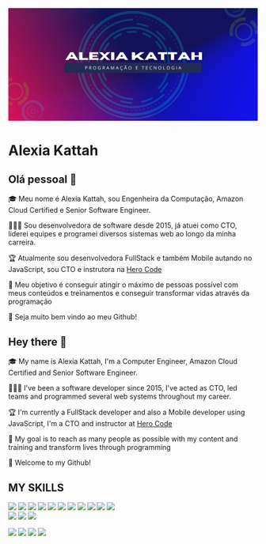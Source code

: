 <img width="auto" src="https://github.com/alexiakattah/alexiakattah/blob/master/banner3.png">


# Alexia Kattah

## Olá pessoal 👋
🎓 Meu nome é Alexia Kattah, sou Engenheira da Computação, Amazon Cloud Certified e Senior Software Engineer. 

👩🏻‍💻 Sou desenvolvedora de software desde 2015, já atuei como CTO, liderei equipes e programei diversos sistemas web ao longo da minha carreira.

🏆 Atualmente sou desenvolvedora FullStack e também Mobile autando no JavaScript, sou CTO e instrutora na [Hero Code](https://herocode.com.br)

🎯 Meu objetivo é conseguir atingir o máximo de pessoas possível com meus conteúdos e treinamentos e conseguir transformar vidas através da programação 

💜 Seja muito bem vindo ao meu Github!

## Hey there 👋
🎓 My name is Alexia Kattah, I'm a Computer Engineer, Amazon Cloud Certified and Senior Software Engineer.

👩🏻‍💻 I've been a software developer since 2015, I've acted as CTO, led teams and programmed several web systems throughout my career.

🏆 I'm currently a FullStack developer and also a Mobile developer using JavaScript, I'm a CTO and instructor at [Hero Code](https://herocode.com.br)

🎯 My goal is to reach as many people as possible with my content and training and transform lives through programming

💜 Welcome to my Github!

  
## MY SKILLS
 
<div>
<img width="30px" src="https://cdn.jsdelivr.net/gh/devicons/devicon/icons/typescript/typescript-original.svg" />
<img width="30px" src="https://cdn.jsdelivr.net/gh/devicons/devicon/icons/javascript/javascript-original.svg" />
<img width="30px" src="https://cdn.jsdelivr.net/gh/devicons/devicon/icons/nodejs/nodejs-original.svg" />
<img width="30px" src="https://cdn.jsdelivr.net/gh/devicons/devicon/icons/react/react-original.svg" />
<img width="30px" src="https://cdn.jsdelivr.net/gh/devicons/devicon/icons/docker/docker-original.svg" />
<img width="30px" src="https://cdn.jsdelivr.net/gh/devicons/devicon/icons/amazonwebservices/amazonwebservices-original.svg" />
<img width="30px" src="https://cdn.jsdelivr.net/gh/devicons/devicon/icons/googlecloud/googlecloud-original.svg" />
<img width="30px" src="https://cdn.jsdelivr.net/gh/devicons/devicon/icons/bitbucket/bitbucket-original.svg" />
<img width="30px" src="https://cdn.jsdelivr.net/gh/devicons/devicon/icons/html5/html5-original.svg" />
<img width="30px" src="https://cdn.jsdelivr.net/gh/devicons/devicon/icons/mongodb/mongodb-original.svg" />
<img width="30px" src="https://cdn.jsdelivr.net/gh/devicons/devicon/icons/linux/linux-original.svg" />
 <br />
<img width="30px" src="https://cdn.jsdelivr.net/gh/devicons/devicon/icons/mysql/mysql-original.svg" />
<img width="30px" src="https://cdn.jsdelivr.net/gh/devicons/devicon/icons/postgresql/postgresql-original.svg" />
<img width="30px" src="https://cdn.jsdelivr.net/gh/devicons/devicon/icons/redux/redux-original.svg" />
 
 
 
 
 
 
 
</div>


<div>

 <a href="https://www.instagram.com/alexiakattah"><img src="https://img.shields.io/badge/Instagram-E4405F?style=for-the-badge&logo=instagram&logoColor=white" /></a>
 <a href="contato@alexiakattah.com.br"><img src="https://img.shields.io/badge/Gmail-D14836?style=for-the-badge&logo=gmail&logoColor=white" /></a>
 <a href="https://www.linkedin.com/in/alexiakattah/"><img src="https://img.shields.io/badge/LinkedIn-0077B5?style=for-the-badge&logo=linkedin&logoColor=white" /></a>
 <a href="https://www.youtube.com/@herocodebr"><img src="https://img.shields.io/badge/YouTube-FF0000?style=for-the-badge&logo=youtube&logoColor=white" /></a>
 
 
</div>
